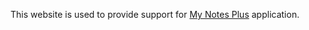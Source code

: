 This website is used to provide support for [My Notes Plus](https://github.com/rishikdev/Xcode-Projects/tree/main/MyNotesPlus) application.
